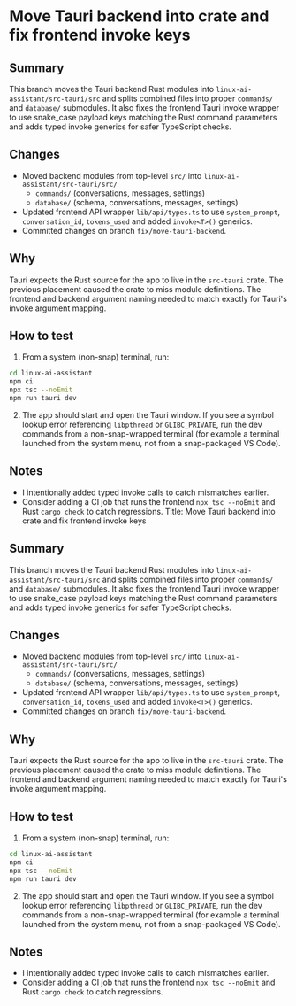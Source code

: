 # Move Tauri backend into crate and fix frontend invoke keys

## Summary

This branch moves the Tauri backend Rust modules into `linux-ai-assistant/src-tauri/src` and splits combined files into proper `commands/` and `database/` submodules. It also fixes the frontend Tauri invoke wrapper to use snake_case payload keys matching the Rust command parameters and adds typed invoke generics for safer TypeScript checks.

## Changes

- Moved backend modules from top-level `src/` into `linux-ai-assistant/src-tauri/src/`
  - `commands/` (conversations, messages, settings)
  - `database/` (schema, conversations, messages, settings)
- Updated frontend API wrapper `lib/api/types.ts` to use `system_prompt`, `conversation_id`, `tokens_used` and added `invoke<T>()` generics.
- Committed changes on branch `fix/move-tauri-backend`.

## Why

Tauri expects the Rust source for the app to live in the `src-tauri` crate. The previous placement caused the crate to miss module definitions. The frontend and backend argument naming needed to match exactly for Tauri's invoke argument mapping.

## How to test

1. From a system (non-snap) terminal, run:

```bash
cd linux-ai-assistant
npm ci
npx tsc --noEmit
npm run tauri dev
```

2. The app should start and open the Tauri window. If you see a symbol lookup error referencing `libpthread` or `GLIBC_PRIVATE`, run the dev commands from a non-snap-wrapped terminal (for example a terminal launched from the system menu, not from a snap-packaged VS Code).

## Notes

- I intentionally added typed invoke calls to catch mismatches earlier.
- Consider adding a CI job that runs the frontend `npx tsc --noEmit` and Rust `cargo check` to catch regressions.
  Title: Move Tauri backend into crate and fix frontend invoke keys

## Summary

This branch moves the Tauri backend Rust modules into `linux-ai-assistant/src-tauri/src` and splits combined files into proper `commands/` and `database/` submodules. It also fixes the frontend Tauri invoke wrapper to use snake_case payload keys matching the Rust command parameters and adds typed invoke generics for safer TypeScript checks.

## Changes

- Moved backend modules from top-level `src/` into `linux-ai-assistant/src-tauri/src/`
  - `commands/` (conversations, messages, settings)
  - `database/` (schema, conversations, messages, settings)
- Updated frontend API wrapper `lib/api/types.ts` to use `system_prompt`, `conversation_id`, `tokens_used` and added `invoke<T>()` generics.
- Committed changes on branch `fix/move-tauri-backend`.

## Why

Tauri expects the Rust source for the app to live in the `src-tauri` crate. The previous placement caused the crate to miss module definitions. The frontend and backend argument naming needed to match exactly for Tauri's invoke argument mapping.

## How to test

1. From a system (non-snap) terminal, run:

```bash
cd linux-ai-assistant
npm ci
npx tsc --noEmit
npm run tauri dev
```

2. The app should start and open the Tauri window. If you see a symbol lookup error referencing `libpthread` or `GLIBC_PRIVATE`, run the dev commands from a non-snap-wrapped terminal (for example a terminal launched from the system menu, not from a snap-packaged VS Code).

## Notes

- I intentionally added typed invoke calls to catch mismatches earlier.
- Consider adding a CI job that runs the frontend `npx tsc --noEmit` and Rust `cargo check` to catch regressions.

